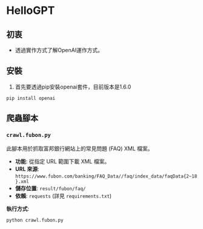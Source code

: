 # HelloGPT
## 初衷
  
- 透過實作方式了解OpenAI運作方式。

## 安裝
1. 首先要透過pip安裝openai套件，目前版本是1.6.0
```
pip install openai
```

## 爬蟲腳本

### `crawl.fubon.py`

此腳本用於抓取富邦銀行網站上的常見問題 (FAQ) XML 檔案。

- **功能**: 從指定 URL 範圍下載 XML 檔案。
- **URL 來源**: `https://www.fubon.com/banking/FAQ_Data//faq/index_data/faqData{2~18}.xml`
- **儲存位置**: `result/fubon/faq/`
- **依賴**: `requests` (詳見 `requirements.txt`)

**執行方式**:

```bash
python crawl.fubon.py
